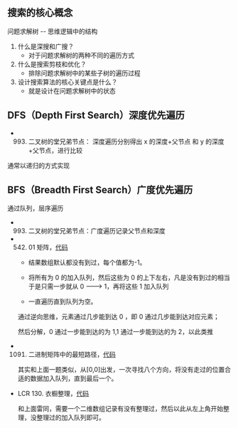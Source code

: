 ## 搜索的核心概念

问题求解树 -- 思维逻辑中的结构

1. 什么是深搜和广搜？
   - 对于问题求解树的两种不同的遍历方式
2. 什么是搜索剪枝和优化？
   - 排除问题求解树中的某些子树的遍历过程
3. 设计搜索算法的核心关键点是什么？
   - 就是设计在问题求解树中的状态

## DFS（Depth First Search）深度优先遍历

- 993. 二叉树的堂兄弟节点： 深度遍历分别得出 x 的深度+父节点 和 y 的深度+父节点，进行比较

通常以递归的方式实现

## BFS（Breadth First Search）广度优先遍历

通过队列，层序遍历

- 993. 二叉树的堂兄弟节点：广度遍历记录父节点和深度

- 542. 01 矩阵，[代码](updateMatrix.js)

  - 结果数组默认都没有到过，每个值都为-1。

  - 将所有为 0 的加入队列，然后这些为 0 的上下左右，凡是没有到过的相当于是只需一步就从 0 ---> 1，再将这些 1 加入队列
  - 一直遍历直到队列为空。

  通过逆向思维，元素通过几步能到达 0 ，即 0 通过几步能到达对应元素；

  然后分解，0 通过一步能到达的为 1,1 通过一步能到达的为 2，以此类推

- 1091. 二进制矩阵中的最短路径，[代码](./shortestPathBinaryMatrix.js)

  其实和上面一题类似，从[0,0]出发，一次寻找八个方向，将没有走过的位置合适的数据加入队列，直到最后一个。

- LCR 130. 衣橱整理，[代码](./wardrobeFinishing.js)

  和上面雷同，需要一个二维数组记录有没有整理过，然后以此从左上角开始整理，没整理过的加入队列即可。
